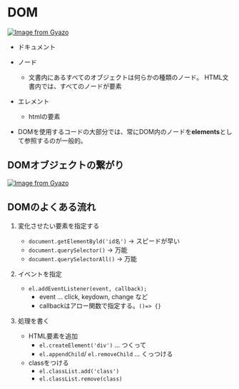 # DOM
[![Image from Gyazo](https://i.gyazo.com/2e40cf2590c11bd924b897703c0956ec.png)](https://gyazo.com/2e40cf2590c11bd924b897703c0956ec)

- ドキュメント
- ノード
  - 文書内にあるすべてのオブジェクトは何らかの種類のノード。
  HTML文書内では、すべてのノードが要素
- エレメント
  - htmlの要素

- DOMを使用するコードの大部分では、常にDOM内のノードを**elements**として参照するのが一般的。

## DOMオブジェクトの繋がり
[![Image from Gyazo](https://i.gyazo.com/68b700701d068b1c6539057eee9717c6.png)](https://gyazo.com/68b700701d068b1c6539057eee9717c6)

## DOMのよくある流れ
1. 変化させたい要素を指定する
    - `document.getElementByld('id名')` -> スピードが早い
    - `document.querySelector()` -> 万能
    - `document.querySelectorAll()` -> 万能

2. イベントを指定
    - `el.addEventListener(event, callback);`
      - event ... click, keydown, change など
      - callbackはアロー関数で指定する。`()=> {}`

3. 処理を書く
    - HTML要素を追加
      - `el.createElement('div')` ... つくって
      - `el.appendChild`/ `el.removeChild` ... くっつける
    - classをつける
      - `el.classList.add('class')`
      - `el.classList.remove(class)`
